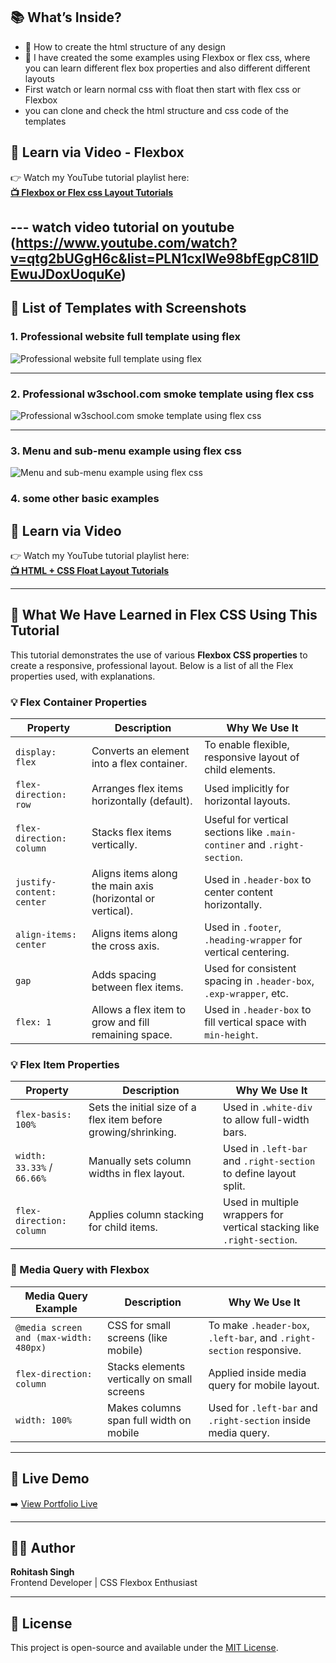 ## 📚 What’s Inside?

- 🧱 How to create the html structure of any design
- 🎨 I have created the some examples using Flexbox or flex css, where you can learn different flex box properties and also different different layouts
- First watch or learn normal css with float then start with flex css or Flexbox
- you can clone and check the html structure and css code of the templates

## 🎥 Learn via Video - Flexbox
 
👉 Watch my YouTube tutorial playlist here:  
**[📺 Flexbox or Flex css Layout Tutorials](https://www.youtube.com/watch?v=qtg2bUGgH6c&list=PLN1cxIWe98bfEgpC81lDEwuJDoxUoquKe)**

--- watch video tutorial on youtube
(https://www.youtube.com/watch?v=qtg2bUGgH6c&list=PLN1cxIWe98bfEgpC81lDEwuJDoxUoquKe)
---

## 📁 List of Templates with Screenshots

### 1. **Professional website full template using flex**
![Professional website full template using flex](https://raw.githubusercontent.com/rohitash-eng/html-layout-using-flexbox-css-html-template-using-flexbox-html-template-using-flex/refs/heads/main/images/Screenshot%202025-07-01%20at%202.35.50%E2%80%AFPM.png)

---

### 2. **Professional w3school.com smoke template using flex css** 
![Professional w3school.com smoke template using flex css](https://raw.githubusercontent.com/rohitash-eng/html-layout-using-flexbox-css-html-template-using-flexbox-html-template-using-flex/refs/heads/main/images/Screenshot%202025-07-01%20at%202.36.10%E2%80%AFPM.png)

---

### 3. **Menu and sub-menu example using flex css**
![Menu and sub-menu example using flex css](https://raw.githubusercontent.com/rohitash-eng/html-layout-using-flexbox-css-html-template-using-flexbox-html-template-using-flex/refs/heads/main/images/Screenshot%202025-07-01%20at%202.35.58%E2%80%AFPM.png)

### 4. **some other basic examples**

## 🎥 Learn via Video

👉 Watch my YouTube tutorial playlist here:  
**[📺 HTML + CSS Float Layout Tutorials](https://www.youtube.com/playlist?list=PLN1cxIWe98bdFxfaSjK-ELMr0zDNIK8Mb)**


---

## 📘 What We Have Learned in Flex CSS Using This Tutorial

This tutorial demonstrates the use of various **Flexbox CSS properties** to create a responsive, professional layout. Below is a list of all the Flex properties used, with explanations.

### 💡 Flex Container Properties

| Property                | Description                                                                 | Why We Use It                                                                 |
|------------------------|-----------------------------------------------------------------------------|--------------------------------------------------------------------------------|
| `display: flex`        | Converts an element into a flex container.                                 | To enable flexible, responsive layout of child elements.                      |
| `flex-direction: row`  | Arranges flex items horizontally (default).                                | Used implicitly for horizontal layouts.                                       |
| `flex-direction: column` | Stacks flex items vertically.                                              | Useful for vertical sections like `.main-continer` and `.right-section`.     |
| `justify-content: center` | Aligns items along the main axis (horizontal or vertical).                | Used in `.header-box` to center content horizontally.                         |
| `align-items: center`  | Aligns items along the cross axis.                                          | Used in `.footer`, `.heading-wrapper` for vertical centering.                |
| `gap`                  | Adds spacing between flex items.                                            | Used for consistent spacing in `.header-box`, `.exp-wrapper`, etc.           |
| `flex: 1`              | Allows a flex item to grow and fill remaining space.                        | Used in `.header-box` to fill vertical space with `min-height`.              |

### 💡 Flex Item Properties

| Property                | Description                                                                | Why We Use It                                                                 |
|------------------------|-----------------------------------------------------------------------------|--------------------------------------------------------------------------------|
| `flex-basis: 100%`     | Sets the initial size of a flex item before growing/shrinking.              | Used in `.white-div` to allow full-width bars.                                |
| `width: 33.33%` / `66.66%` | Manually sets column widths in flex layout.                              | Used in `.left-bar` and `.right-section` to define layout split.             |
| `flex-direction: column` | Applies column stacking for child items.                                  | Used in multiple wrappers for vertical stacking like `.right-section`.        |

### 📱 Media Query with Flexbox

| Media Query Example                    | Description                                  | Why We Use It                                                                  |
|----------------------------------------|----------------------------------------------|---------------------------------------------------------------------------------|
| `@media screen and (max-width: 480px)` | CSS for small screens (like mobile)          | To make `.header-box`, `.left-bar`, and `.right-section` responsive.          |
| `flex-direction: column`               | Stacks elements vertically on small screens  | Applied inside media query for mobile layout.                                 |
| `width: 100%`                          | Makes columns span full width on mobile      | Used for `.left-bar` and `.right-section` inside media query.                 |

---

## 🔗 Live Demo

➡️ [View Portfolio Live](https://www.youtube.com/watch?v=qtg2bUGgH6c&list=PLN1cxIWe98bfEgpC81lDEwuJDoxUoquKe)

---

## 🧑‍💻 Author

**Rohitash Singh**  
Frontend Developer | CSS Flexbox Enthusiast

---

## 📜 License

This project is open-source and available under the [MIT License](LICENSE).